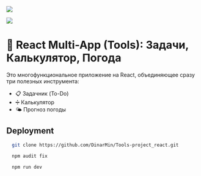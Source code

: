 


![](https://img.shields.io/badge/React-20232a.svg?logo=react&logoColor=%2361DAFB")

![](https://img.shields.io/badge/CSS-1572B6.svg?logo=css3&logoColor=white")


# 🧩 React Multi-App (Tools): Задачи, Калькулятор, Погода

Это многофункциональное приложение на React, объединяющее сразу три полезных инструмента:
- 📋 Задачник (To-Do)
- ➗ Калькулятор
- 🌤️ Прогноз погоды


## Deployment


```bash
  git clone https://github.com/DinarMin/Tools-project_react.git

  npm audit fix

  npm run dev

```


